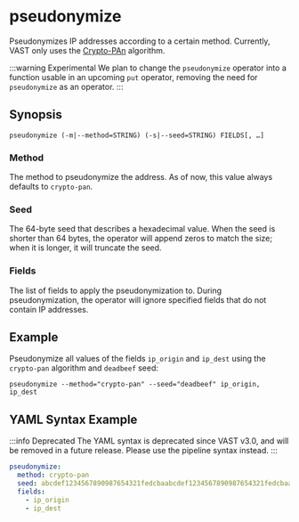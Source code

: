 # pseudonymize

Pseudonymizes IP addresses according to a certain method. Currently, VAST only
uses the [Crypto-PAn](https://en.wikipedia.org/wiki/Crypto-PAn) algorithm.

:::warning Experimental
We plan to change the `pseudonymize` operator into a function usable in an
upcoming `put` operator, removing the need for `pseudonymize` as an operator.
:::

## Synopsis

```
pseudonymize (-m|--method=STRING) (-s|--seed=STRING) FIELDS[, …]
```

### Method

The method to pseudonymize the address. As of now, this value always defaults to
`crypto-pan`.

### Seed

The 64-byte seed that describes a hexadecimal value. When the seed is shorter
than 64 bytes, the operator will append zeros to match the size; when it is
longer, it will truncate the seed.

### Fields

The list of fields to apply the pseudonymization to. During pseudonymization,
the operator will ignore specified fields that do not contain IP addresses.

## Example

Pseudonymize all values of the fields `ip_origin` and `ip_dest` using the
`crypto-pan` algorithm and `deadbeef` seed:

```
pseudonymize --method="crypto-pan" --seed="deadbeef" ip_origin, ip_dest
```

## YAML Syntax Example

:::info Deprecated
The YAML syntax is deprecated since VAST v3.0, and will be removed in a future
release. Please use the pipeline syntax instead.
:::

```yaml
pseudonymize:
  method: crypto-pan
  seed: abcdef1234567890987654321fedcbaabcdef1234567890987654321fedcbaab
  fields:
    - ip_origin
    - ip_dest
```
